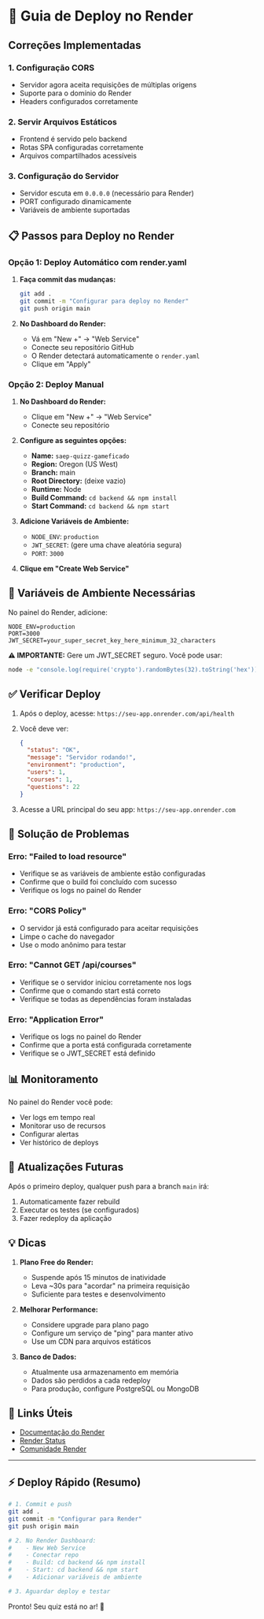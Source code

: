 # 🚀 Guia de Deploy no Render

## Correções Implementadas

### 1. Configuração CORS
- Servidor agora aceita requisições de múltiplas origens
- Suporte para o domínio do Render
- Headers configurados corretamente

### 2. Servir Arquivos Estáticos
- Frontend é servido pelo backend
- Rotas SPA configuradas corretamente
- Arquivos compartilhados acessíveis

### 3. Configuração do Servidor
- Servidor escuta em `0.0.0.0` (necessário para Render)
- PORT configurado dinamicamente
- Variáveis de ambiente suportadas

## 📋 Passos para Deploy no Render

### Opção 1: Deploy Automático com render.yaml

1. **Faça commit das mudanças:**
   ```bash
   git add .
   git commit -m "Configurar para deploy no Render"
   git push origin main
   ```

2. **No Dashboard do Render:**
   - Vá em "New +" → "Web Service"
   - Conecte seu repositório GitHub
   - O Render detectará automaticamente o `render.yaml`
   - Clique em "Apply"

### Opção 2: Deploy Manual

1. **No Dashboard do Render:**
   - Clique em "New +" → "Web Service"
   - Conecte seu repositório

2. **Configure as seguintes opções:**
   - **Name:** `saep-quizz-gameficado`
   - **Region:** Oregon (US West)
   - **Branch:** main
   - **Root Directory:** (deixe vazio)
   - **Runtime:** Node
   - **Build Command:** `cd backend && npm install`
   - **Start Command:** `cd backend && npm start`

3. **Adicione Variáveis de Ambiente:**
   - `NODE_ENV`: `production`
   - `JWT_SECRET`: (gere uma chave aleatória segura)
   - `PORT`: `3000`

4. **Clique em "Create Web Service"**

## 🔧 Variáveis de Ambiente Necessárias

No painel do Render, adicione:

```
NODE_ENV=production
PORT=3000
JWT_SECRET=your_super_secret_key_here_minimum_32_characters
```

**⚠️ IMPORTANTE:** Gere um JWT_SECRET seguro. Você pode usar:
```bash
node -e "console.log(require('crypto').randomBytes(32).toString('hex'))"
```

## ✅ Verificar Deploy

1. Após o deploy, acesse: `https://seu-app.onrender.com/api/health`
2. Você deve ver:
   ```json
   {
     "status": "OK",
     "message": "Servidor rodando!",
     "environment": "production",
     "users": 1,
     "courses": 1,
     "questions": 22
   }
   ```

3. Acesse a URL principal do seu app: `https://seu-app.onrender.com`

## 🐛 Solução de Problemas

### Erro: "Failed to load resource"
- Verifique se as variáveis de ambiente estão configuradas
- Confirme que o build foi concluído com sucesso
- Verifique os logs no painel do Render

### Erro: "CORS Policy"
- O servidor já está configurado para aceitar requisições
- Limpe o cache do navegador
- Use o modo anônimo para testar

### Erro: "Cannot GET /api/courses"
- Verifique se o servidor iniciou corretamente nos logs
- Confirme que o comando start está correto
- Verifique se todas as dependências foram instaladas

### Erro: "Application Error"
- Verifique os logs no painel do Render
- Confirme que a porta está configurada corretamente
- Verifique se o JWT_SECRET está definido

## 📊 Monitoramento

No painel do Render você pode:
- Ver logs em tempo real
- Monitorar uso de recursos
- Configurar alertas
- Ver histórico de deploys

## 🔄 Atualizações Futuras

Após o primeiro deploy, qualquer push para a branch `main` irá:
1. Automaticamente fazer rebuild
2. Executar os testes (se configurados)
3. Fazer redeploy da aplicação

## 💡 Dicas

1. **Plano Free do Render:**
   - Suspende após 15 minutos de inatividade
   - Leva ~30s para "acordar" na primeira requisição
   - Suficiente para testes e desenvolvimento

2. **Melhorar Performance:**
   - Considere upgrade para plano pago
   - Configure um serviço de "ping" para manter ativo
   - Use um CDN para arquivos estáticos

3. **Banco de Dados:**
   - Atualmente usa armazenamento em memória
   - Dados são perdidos a cada redeploy
   - Para produção, configure PostgreSQL ou MongoDB

## 🔗 Links Úteis

- [Documentação do Render](https://render.com/docs)
- [Render Status](https://status.render.com/)
- [Comunidade Render](https://community.render.com/)

---

## ⚡ Deploy Rápido (Resumo)

```bash
# 1. Commit e push
git add .
git commit -m "Configurar para Render"
git push origin main

# 2. No Render Dashboard:
#    - New Web Service
#    - Conectar repo
#    - Build: cd backend && npm install
#    - Start: cd backend && npm start
#    - Adicionar variáveis de ambiente

# 3. Aguardar deploy e testar
```

Pronto! Seu quiz está no ar! 🎉
